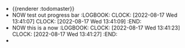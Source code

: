 - {{renderer :todomaster}}
- NOW test out progress bar
  :LOGBOOK:
  CLOCK: [2022-08-17 Wed 13:41:07]
  CLOCK: [2022-08-17 Wed 13:41:09]
  :END:
- NOW this is a now
  :LOGBOOK:
  CLOCK: [2022-08-17 Wed 13:41:23]
  CLOCK: [2022-08-17 Wed 13:41:27]
  :END:
-